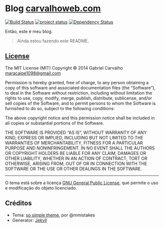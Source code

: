 # Blog [carvalhoweb.com](http://carvalhoweb.com) 

[![Build Status](https://travis-ci.org/maracaipe/maracaipe.github.io.png?branch=master)](https://travis-ci.org/maracaipe/maracaipe.github.io) [![project status](http://stillmaintained.com/maracaipe/maracaipe.github.io.png)](http://stillmaintained.com/maracaipe/maracaipe.github.io) [![Dependency Status](https://gemnasium.com/maracaipe/maracaipe.github.io.png)](https://gemnasium.com/maracaipe/maracaipe.github.io) 

Então, este é meu blog.
 
> Ainda estou fazendo este README.

## [License](http://carvalho.mit-license.org)

The MIT License (MIT)
Copyright © 2014 Gabriel Carvalho <maracaipe1098@gmail.com>

Permission is hereby granted, free of charge, to any person obtaining a copy of this software and associated documentation files (the “Software”), to deal in the Software without restriction, including without limitation the rights to use, copy, modify, merge, publish, distribute, sublicense, and/or sell copies of the Software, and to permit persons to whom the Software is furnished to do so, subject to the following conditions:

The above copyright notice and this permission notice shall be included in all copies or substantial portions of the Software.

THE SOFTWARE IS PROVIDED “AS IS”, WITHOUT WARRANTY OF ANY KIND, EXPRESS OR IMPLIED, INCLUDING BUT NOT LIMITED TO THE WARRANTIES OF MERCHANTABILITY, FITNESS FOR A PARTICULAR PURPOSE AND NONINFRINGEMENT. IN NO EVENT SHALL THE AUTHORS OR COPYRIGHT HOLDERS BE LIABLE FOR ANY CLAIM, DAMAGES OR OTHER LIABILITY, WHETHER IN AN ACTION OF CONTRACT, TORT OR OTHERWISE, ARISING FROM, OUT OF OR IN CONNECTION WITH THE SOFTWARE OR THE USE OR OTHER DEALINGS IN THE SOFTWARE.

---

O tema está sobre a licença [GNU General Public License](https://github.com/mmistakes/so-simple-theme/blob/master/LICENSE), que permite o uso e modificação do objeto licenciado.

## Créditos

- Tema: [so simple theme](https://github.com/mmistakes/so-simple-theme), por @mmistakes
- Generator: [Jekyll](http://jekyllrb.com)
